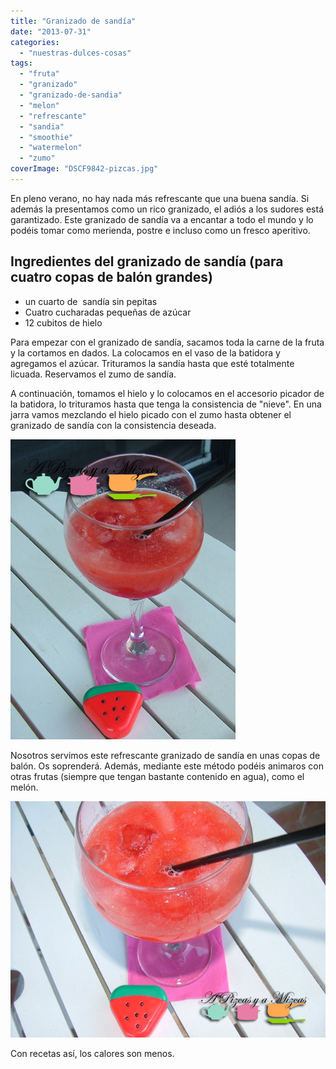 ```yaml
---
title: "Granizado de sandía"
date: "2013-07-31"
categories:
  - "nuestras-dulces-cosas"
tags:
  - "fruta"
  - "granizado"
  - "granizado-de-sandia"
  - "melon"
  - "refrescante"
  - "sandia"
  - "smoothie"
  - "watermelon"
  - "zumo"
coverImage: "DSCF9842-pizcas.jpg"
---
```


En pleno verano, no hay nada más refrescante que una buena sandía. Si además la presentamos como un rico granizado, el adiós a los sudores está garantizado. Este granizado de sandía va a encantar a todo el mundo y lo podéis tomar como merienda, postre e incluso como un fresco aperitivo.

## Ingredientes del granizado de sandía (para cuatro copas de balón grandes)

- un cuarto de  sandía sin pepitas
- Cuatro cucharadas pequeñas de azúcar
- 12 cubitos de hielo

Para empezar con el granizado de sandía, sacamos toda la carne de la fruta y la cortamos en dados. La colocamos en el vaso de la batidora y agregamos el azúcar. Trituramos la sandía hasta que esté totalmente licuada. Reservamos el zumo de sandía.

A continuación, tomamos el hielo y lo colocamos en el accesorio picador de la batidora, lo trituramos hasta que tenga la consistencia de "nieve". En una jarra vamos mezclando el hielo picado con el zumo hasta obtener el granizado de sandía con la consistencia deseada.

![granizado de sandía](images/DSCF9834-pizcas.jpg)

Nosotros servimos este refrescante granizado de sandía en unas copas de balón. Os soprenderá. Además, mediante este método podéis animaros con otras frutas (siempre que tengan bastante contenido en agua), como el melón.

![granizado de sandía](images/DSCF9842-pizcas.jpg)

Con recetas así, los calores son menos.
